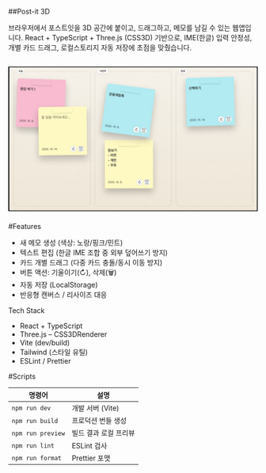 ##Post-it 3D

브라우저에서 포스트잇을 3D 공간에 붙이고, 드래그하고, 메모를 남길 수 있는 웹앱입니다.
React + TypeScript + Three.js (CSS3D) 기반으로, IME(한글) 입력 안정성, 개별 카드 드래그, 로컬스토리지 자동 저장에 초점을 맞췄습니다.

## ![alt text](image.png)

#Features

- 새 메모 생성 (색상: 노랑/핑크/민트)
- 텍스트 편집 (한글 IME 조합 중 외부 덮어쓰기 방지)
- 카드 개별 드래그 (다중 카드 충돌/동시 이동 방지)
- 버튼 액션: 기울이기(↻), 삭제(🗑️)
- 자동 저장 (LocalStorage)
- 반응형 캔버스 / 리사이즈 대응

Tech Stack

- React + TypeScript
- Three.js – CSS3DRenderer
- Vite (dev/build)
- Tailwind (스타일 유틸)
- ESLint / Prettier

#Scripts

| 명령어            | 설명                  |
| ----------------- | --------------------- |
| `npm run dev`     | 개발 서버 (Vite)      |
| `npm run build`   | 프로덕션 번들 생성    |
| `npm run preview` | 빌드 결과 로컬 프리뷰 |
| `npm run lint`    | ESLint 검사           |
| `npm run format`  | Prettier 포맷         |
